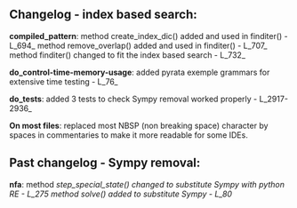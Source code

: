## Changelog - index based search:
**compiled_pattern**:
method create_index_dic() added and used in finditer() - L_694_
method remove_overlap() added and used in finditer() - L_707_
method finditer() changed to fit the index based search - L_732_

**do_control-time-memory-usage**:
added pyrata exemple grammars for extensive time testing - L_76_

**do_tests**:
added 3 tests to check Sympy removal worked properly - L_2917-2936_

**On most files**:
replaced most NBSP (non breaking space) character by spaces in commentaries
to make it more readable for some IDEs.


## Past changelog - Sympy removal:
**nfa**:
method __step_special_state() changed to substitute Sympy with python RE - L_275_
method solve() added to substitute Sympy - L_80_


